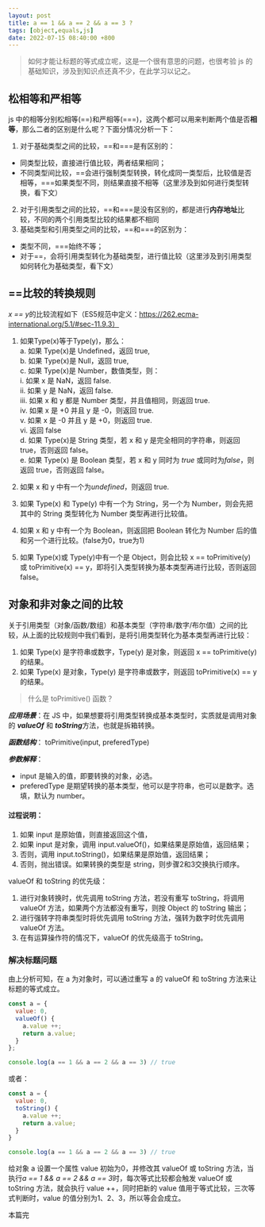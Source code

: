 ```yaml
---
layout: post
title: a == 1 && a == 2 && a == 3 ?
tags: [object,equals,js]
date: 2022-07-15 08:40:00 +800
---
```


> 如何才能让标题的等式成立呢，这是一个很有意思的问题，也很考验 js 的基础知识，涉及到知识点还真不少，在此学习以记之。

<!--more-->

## 松相等和严相等
js 中的相等分别松相等(==)和严相等(===)，这两个都可以用来判断两个值是否**相等**，那么二者的区别是什么呢？下面分情况分析一下：

1. 对于基础类型之间的比较，==和===是有区别的：  
- 同类型比较，直接进行值比较，两者结果相同；
- 不同类型间比较，==会进行强制类型转换，转化成同一类型后，比较值是否相等，===如果类型不同，则结果直接不相等（这里涉及到如何进行类型转换，看下文）
2. 对于引用类型之间的比较，==和===是没有区别的，都是进行**内存地址**比较，不同的两个引用类型比较的结果都不相同
3. 基础类型和引用类型之间的比较，==和===的区别为：  
- 类型不同，===始终不等；
- 对于==，会将引用类型转化为基础类型，进行值比较（这里涉及到引用类型如何转化为基础类型，看下文）

## ==比较的转换规则
*x == y*的比较流程如下（ES5规范中定义：https://262.ecma-international.org/5.1/#sec-11.9.3）
1. 如果Type(x)等于Type(y)，那么：  
a. 如果 Type(x)是 Undefined，返回 true,  
b. 如果 Type(x)是 Null，返回 true,  
c. 如果 Type(x)是 Number，数值类型，则：  
i. 如果 x 是 NaN，返回 false.  
ii. 如果 y 是 NaN，返回 false.  
iii. 如果 x 和 y 都是 Number 类型，并且值相同，则返回 true.  
iv. 如果 x 是 +0 并且 y 是 -0，则返回 true.  
v. 如果 x 是 -0 并且 y 是 +0，则返回 true.  
vi. 返回 false  
d. 如果 Type(x)是 String 类型，若 x 和 y 是完全相同的字符串，则返回 true，否则返回 false。  
e. 如果 Type(x) 是 Boolean 类型，若 x 和 y 同时为 *true* 或同时为*false*，则返回 true，否则返回 false。

2. 如果 x 和 y 中有一个为*undefined*，则返回 true.
3. 如果 Type(x) 和 Type(y) 中有一个为 String，另一个为 Number，则会先把其中的 String 类型转化为 Number 类型再进行比较值。
4. 如果 x 和 y 中有一个为 Boolean，则返回把 Boolean 转化为 Number 后的值和另一个进行比较。(false为0，true为1)
5. 如果 Type(x)或 Type(y)中有一个是 Object，则会比较 x == toPrimitive(y) 或 toPrimitive(x) == y，即将引入类型转换为基本类型再进行比较，否则返回 false。

## 对象和非对象之间的比较
关于引用类型（对象/函数/数组）和基本类型（字符串/数字/布尔值）之间的比较，从上面的比较规则中我们看到，是将引用类型转化为基本类型再进行比较：
1. 如果 Type(x) 是字符串或数字，Type(y) 是对象，则返回 x == toPrimitive(y) 的结果。
2. 如果 Type(x) 是对象，Type(y) 是字符串或数字，则返回 toPrimitive(x) == y 的结果。

> 什么是 toPrimitive() 函数？  

***应用场景***：在 JS 中，如果想要将引用类型转换成基本类型时，实质就是调用对象的 ***valueOf*** 和 ***toString***方法，也就是拆箱转换。

***函数结构***： toPrimitive(input, preferedType)

***参数解释***：
- input 是输入的值，即要转换的对象，必选。
- preferedType 是期望转换的基本类型，他可以是字符串，也可以是数字。选填，默认为 number。

#### 过程说明：
1. 如果 input 是原始值，则直接返回这个值，
2. 如果 input 是对象，调用 input.valueOf()，如果结果是原始值，返回结果；
3. 否则，调用 input.toString()，如果结果是原始值，返回结果；
4. 否则，抛出错误。如果转换的类型是 string，则步骤2和3交换执行顺序。

valueOf 和 toString 的优先级：
1. 进行对象转换时，优先调用 toString 方法，若没有重写 toString，将调用 valueOf 方法，如果两个方法都没有重写，则按 Object 的 toString 输出；
2. 进行强转字符串类型时将优先调用 toString 方法，强转为数字时优先调用 valueOf 方法。
3. 在有运算操作符的情况下，valueOf 的优先级高于 toString。

### 解决标题问题
由上分析可知，在 a 为对象时，可以通过重写 a 的 valueOf 和 toString 方法来让标题的等式成立。

```JavaScript
const a = {
  value: 0,
  valueOf() {
    a.value ++;
    return a.value;
  }
};

console.log(a == 1 && a == 2 && a == 3) // true

```
或者：
```JavaScript
const a = {
  value: 0,
  toString() {
    a.value ++;
    return a.value;
  }
}

console.log(a == 1 && a == 2 && a == 3) // true

```
给对象 a 设置一个属性 value 初始为0，并修改其 valueOf 或 toString 方法，当执行*a == 1 && a == 2 && a == 3*时，每次等式比较都会触发 valueOf 或 toString 方法，就会执行 value ++，同时把新的 value 值用于等式比较，三次等式判断时，value 的值分别为1、2、3，所以等会会成立。

本篇完
